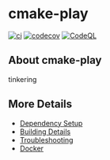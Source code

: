 # cmake-play

[![ci](https://github.com/davehawthorne/cmake-play/actions/workflows/ci.yml/badge.svg)](https://github.com/davehawthorne/cmake-play/actions/workflows/ci.yml)
[![codecov](https://codecov.io/gh/davehawthorne/cmake-play/branch/main/graph/badge.svg)](https://codecov.io/gh/davehawthorne/cmake-play)
[![CodeQL](https://github.com/davehawthorne/cmake-play/actions/workflows/codeql-analysis.yml/badge.svg)](https://github.com/davehawthorne/cmake-play/actions/workflows/codeql-analysis.yml)

## About cmake-play
tinkering


## More Details

 * [Dependency Setup](README_dependencies.md)
 * [Building Details](README_building.md)
 * [Troubleshooting](README_troubleshooting.md)
 * [Docker](README_docker.md)
